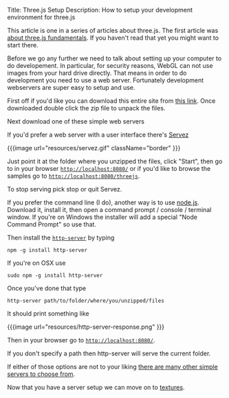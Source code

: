 Title: Three.js Setup
Description: How to setup your development environment for three.js

This article is one in a series of articles about three.js.
The first article was [about three.js fundamentals](threejs-fundamentals.html).
If you haven't read that yet you might want to start there.

Before we go any further we need to talk about setting up your
computer to do developement. In particular, for security reasons,
WebGL can not use images from your hard drive directly. That means
in order to do development you need to use a web server. Fortunately
development webservers are super easy to setup and use.

First off if you'd like you can download this entire site from [this link](https://github.com/greggman/threejsfundamentals/archive/gh-pages.zip).
Once downloaded double click the zip file to unpack the files.

Next download one of these simple web servers

If you'd prefer a web server with a user interface there's 
[Servez](https://greggman.github.io/servez)

{{{image url="resources/servez.gif" className="border" }}}

Just point it at the folder where you unzipped the files, click "Start", then go to
in your browser [`http://localhost:8080/`](http://localhost:8080/) or if you'd
like to browse the samples go to [`http://localhost:8080/threejs`](http://localhost:8080/threejs).

To stop serving pick stop or quit Servez.

If you prefer the command line (I do), another way is to use [node.js](https://nodejs.org).
Download it, install it, then open a command prompt / console / terminal window. If you're on Windows the installer will add a special "Node Command Prompt" so use that.

Then install the [`http-server`](https://github.com/indexzero/http-server) by typing

    npm -g install http-server

If you're on OSX use

    sudo npm -g install http-server

Once you've done that type

    http-server path/to/folder/where/you/unzipped/files

It should print something like

{{{image url="resources/http-server-response.png" }}}

Then in your browser go to [`http://localhost:8080/`](http://localhost:8080/).

If you don't specify a path then http-server will serve the current folder.

If either of those options are not to your liking 
[there are many other simple servers to choose from](https://stackoverflow.com/questions/12905426/what-is-a-faster-alternative-to-pythons-http-server-or-simplehttpserver).

Now that you have a server setup we can move on to [textures](threejs-textures.html).
